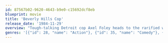 ```yaml
---
id: 87567b02-9620-4643-b9e0-c15692dcf8eb
blueprint: movie
title: 'Beverly Hills Cop'
release_date: '1984-11-29'
overview: "Tough-talking Detroit cop Axel Foley heads to the rarified world of Beverly Hills in his beat-up Chevy Nova to investigate a friend's murder. But soon, he realizes he's stumbled onto something much more complicated. Bungling rookie detective Billy Rosewood joins the fish-out-of-water Axel and shows him the West Los Angeles ropes."
genres: '[{"id": 28, "name": "Action"}, {"id": 35, "name": "Comedy"}, {"id": 80, "name": "Crime"}]'
---
```

